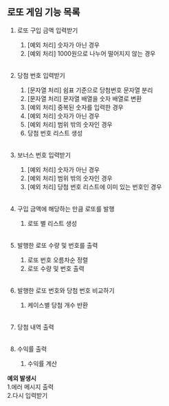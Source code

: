 ## 로또 게임 기능 목록
1. 로또 구입 금액 입력받기
   1. [예외 처리] 숫자가 아닌 경우
   2. [예외 처리] 1000원으로 나누어 떨어지지 않는 경우  
   <br/>

2. 당첨 번호 입력받기
   1. [문자열 처리] 쉼표 기준으로 당첨번호 문자열 분리
   2. [문자열 처리] 문자열 배열을 숫자 배열로 변환
   3. [예외 처리] 중복된 숫자를 입력한 경우
   4. [예외 처리] 숫자가 아닌 경우
   5. [예외 처리] 범위 밖의 숫자인 경우
   6. 당첨 번호 리스트 생성  
   <br/>
   
3. 보너스 번호 입력받기
   1. [예외 처리] 숫자가 아닌 경우
   2. [예외 처리] 범위 밖의 숫자인 경우
   3. [예외 처리] 당첨 번호 리스트에 이미 있는 번호인 경우  
   <br/>
   
4. 구입 금액에 해당하는 만큼 로또를 발행
   1. 로또 별 리스트 생성  
   <br/>
   
5. 발행한 로또 수량 및 번호를 출력
   1. 로또 번호 오름차순 정렬
   2. 로또 수량 및 번호 출력  
   <br/>
   
6. 발행한 로또 번호와 당첨 번호 비교하기
   1. 케이스별 당첨 개수 반환  
   <br/>
   
7. 당첨 내역 출력  
   <br/>

8. 수익률 출력
   1. 수익률 계산

**예외 발생시**  
1.에러 메시지 출력   
2.다시 입력받기 